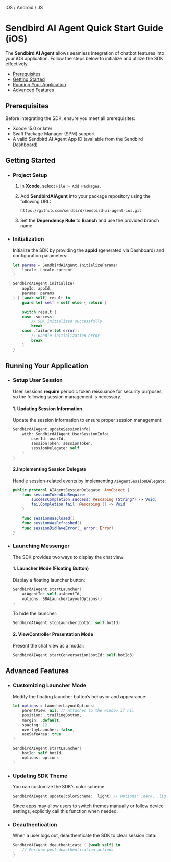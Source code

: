 iOS / Android / JS

# Sendbird AI Agent Quick Start Guide (iOS)

The **Sendbird AI Agent** allows seamless integration of chatbot features into your iOS application. Follow the steps below to initialize and utilize the SDK effectively.

  - [Prerequisites][def]
  - [Getting Started][def]
  - [Running Your Application][def]
  - [Advanced Features][def]

## Prerequisites

Before integrating the SDK, ensure you meet all prerequisites:

- Xcode 15.0 or later
- Swift Package Manager (SPM) support
- A valid Sendbird AI Agent App ID (available from the Sendbird Dashboard)

## Getting Started

- ### Project Setup

  1. In **Xcode**, select `File > Add Packages`.
  2. Add **SendbirdAIAgent** into your package repository using the following URL:
    
     ```
     https://github.com/sendbird/sendbird-ai-agent-ios.git
     ```
  3. Set the **Dependency Rule** to **Branch** and use the provided branch name.

- ### Initialization

  Initialize the SDK by providing the **appId** (generated via Dashboard) and configuration parameters:

    ```swift
    let params = SendbirdAIAgent.InitializeParams(
        locale: Locale.current
    )

    SendbirdAIAgent.initialize(
        appId: appId,
        params: params
    ) { [weak self] result in
        guard let self = self else { return }

        switch result {
        case .success:
            // SDK initialized successfully
            break
        case .failure(let error):
            // Handle initialization error
            break
        }
    }
    ```

## Running Your Application

- ### Setup User Session
  User sessions **require** periodic token reissuance for security purposes, so the following session management is necessary.
    #### 1. Updating Session Information
    Update the session information to ensure proper session management:
    ```swift
    SendbirdAIAgent.updateSessionInfo(
        with: SendbirdAIAgent.UserSessionInfo(
            userId: userId,
            sessionToken: sessionToken,
            sessionDelegate: self
        )
    )
    ```
    #### 2.Implementing Session Delegate
    Handle session-related events by implementing `AIAgentSessionDelegate`:
    ```swift
    public protocol AIAgentSessionDelegate: AnyObject {
        func sessionTokenDidRequire(
            successCompletion success: @escaping (String?) -> Void,
            failCompletion fail: @escaping () -> Void
        )
        
        func sessionWasClosed()
        func sessionWasRefreshed()
        func sessionDidHaveError(_ error: Error)
    }
    ```
- ### Launching Messenger

    The SDK provides two ways to display the chat view:

    #### 1. Launcher Mode (Floating Button)

    Display a floating launcher button:

    ```swift
    SendbirdAIAgent.startLauncher(
        aiAgentId: self.aiAgentId,
        options: SBALauncherLayoutOptions()
    )
    ```

    To hide the launcher:

    ```swift
    SendbirdAIAgent.stopLauncher(botId: self.botId)
    ```

    #### 2. ViewController Presentation Mode

    Present the chat view as a modal:

    ```swift
    SendbirdAIAgent.startConversation(botId: self.botId3)
    ```

## Advanced Features

- ### Customizing Launcher Mode

    Modify the floating launcher button’s behavior and appearance:

    ```swift
    let options = LauncherLayoutOptions(
        parentView: nil, // Attaches to the window if nil
        position: .trailingBottom,
        margin: .default,
        spacing: 12,
        overlayLauncher: false,
        useSafeArea: true
    )

    SendbirdAIAgent.startLauncher(
        botId: self.botId,
        options: options
    )
    ```

- ### Updating SDK Theme

    You can customize the SDK’s color scheme:

    ```swift
    SendbirdAIAgent.update(colorScheme: .light) // Options: .dark, .light
    ```

    Since apps may allow users to switch themes manually or follow device settings, explicitly call this function when needed.

- ### Deauthentication

    When a user logs out, deauthenticate the SDK to clear session data:

    ```swift
    SendbirdAIAgent.deauthenticate { [weak self] in
        // Perform post-deauthentication actions
    }
    ```


[def]: #prerequisites
